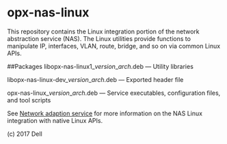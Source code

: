 # opx-nas-linux
This repository contains the Linux integration portion of the network abstraction service (NAS). The Linux utilities provide functions to
manipulate IP, interfaces, VLAN, route, bridge, and so on via common Linux APIs.

##Packages
libopx-nas-linux1\_*version*\_*arch*.deb — Utility libraries  

libopx-nas-linux-dev\_*version*\_*arch*.deb — Exported header file  

opx-nas-linux\_*version*\_*arch*.deb — Service executables, configuration files, and tool scripts 

See [Network adaption service](https://github.com/open-switch/opx-docs/wiki/Network-adaptation-service) for more information on the NAS Linux integration with native Linux APIs.

(c) 2017 Dell
